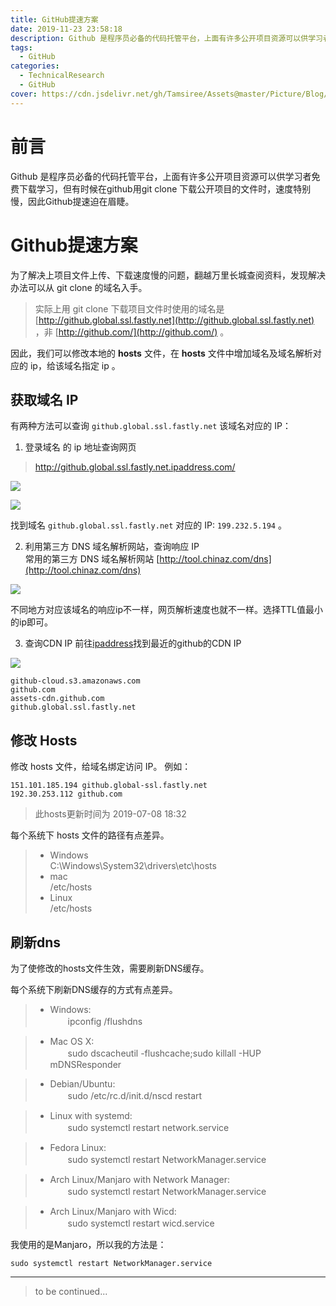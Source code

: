 ```yaml
---
title: GitHub提速方案
date: 2019-11-23 23:58:18
description: Github 是程序员必备的代码托管平台，上面有许多公开项目资源可以供学习者免费下载学习，但有时候在github用git clone 下载公开项目的文件时，速度特别慢，因此Github提速迫在眉睫。
tags:
  - GitHub
categories:
  - TechnicalResearch
  - GitHub
cover: https://cdn.jsdelivr.net/gh/Tamsiree/Assets@master/Picture/Blog/Cover/wallhaven-2ed16y.jpg
---
```


# 前言
Github 是程序员必备的代码托管平台，上面有许多公开项目资源可以供学习者免费下载学习，但有时候在github用git clone 下载公开项目的文件时，速度特别慢，因此Github提速迫在眉睫。

# Github提速方案
为了解决上项目文件上传、下载速度慢的问题，翻越万里长城查阅资料，发现解决办法可以从 git clone 的域名入手。  
> 实际上用 git clone 下载项目文件时使用的域名是 [http://github.global.ssl.fastly.net](http://github.global.ssl.fastly.net) ，非 [http://github.com/](http://github.com/) 。  

因此，我们可以修改本地的 **hosts** 文件，在 **hosts** 文件中增加域名及域名解析对应的 ip，给该域名指定 ip 。

## 获取域名 IP
有两种方法可以查询 `github.global.ssl.fastly.net` 该域名对应的 IP：  
1. 登录域名  的 ip 地址查询网页
> http://github.global.ssl.fastly.net.ipaddress.com/

![](https://cdn.jsdelivr.net/gh/Tamsiree/Assets@master/Picture/Blog/Post/20191124001009.png)

![](https://cdn.jsdelivr.net/gh/Tamsiree/Assets@master/Picture/Blog/Post/20191124001225.png)

找到域名 `github.global.ssl.fastly.net` 对应的 IP: `199.232.5.194` 。  

2. 利用第三方 DNS 域名解析网站，查询响应 IP  
常用的第三方 DNS 域名解析网站 [http://tool.chinaz.com/dns](http://tool.chinaz.com/dns)

![](https://cdn.jsdelivr.net/gh/Tamsiree/Assets@master/Picture/Blog/Post/20191124002601.png)

不同地方对应该域名的响应ip不一样，网页解析速度也就不一样。选择TTL值最小的ip即可。

3. 查询CDN IP
前往[ipaddress](https://www.ipaddress.com/)找到最近的github的CDN IP

![](https://cdn.jsdelivr.net/gh/Tamsiree/Assets@master/Picture/Blog/Post/owzawzjyse.png)

```
github-cloud.s3.amazonaws.com
github.com
assets-cdn.github.com
github.global.ssl.fastly.net
```

## 修改 Hosts

修改 hosts 文件，给域名绑定访问 IP。
例如： 
```hosts
151.101.185.194 github.global-ssl.fastly.net
192.30.253.112 github.com
```
> 此hosts更新时间为 2019-07-08 18:32

每个系统下 hosts 文件的路径有点差异。

> * Windows   
>     C:\Windows\System32\drivers\etc\hosts
> * mac  
>     /etc/hosts
> * Linux  
>     /etc/hosts

## 刷新dns
为了使修改的hosts文件生效，需要刷新DNS缓存。

每个系统下刷新DNS缓存的方式有点差异。

> * Windows:  
> 　　ipconfig /flushdns

> * Mac OS X:  
> 　　sudo dscacheutil -flushcache;sudo killall -HUP mDNSResponder

> * Debian/Ubuntu:  
> 　　sudo /etc/rc.d/init.d/nscd restart

> * Linux with systemd:  
> 　　sudo systemctl restart network.service

> * Fedora Linux:  
> 　　sudo systemctl restart NetworkManager.service

> * Arch Linux/Manjaro with Network Manager:  
> 　　sudo systemctl restart NetworkManager.service

> * Arch Linux/Manjaro with Wicd:  
> 　　sudo systemctl restart wicd.service

我使用的是Manjaro，所以我的方法是：
```
sudo systemctl restart NetworkManager.service
```


---
> to be continued...